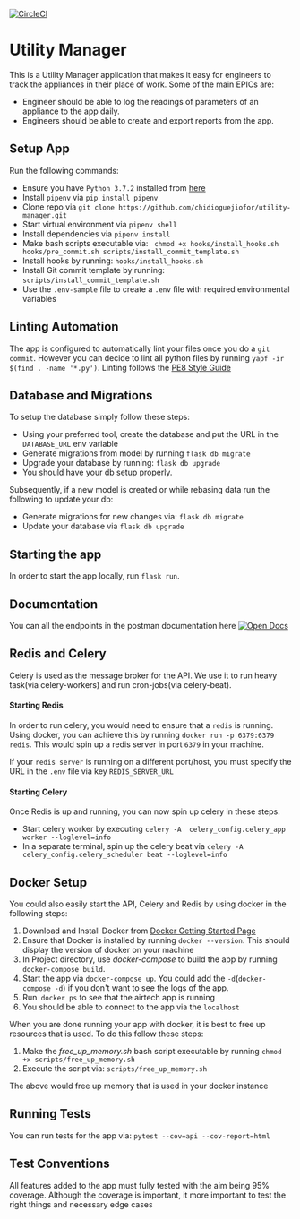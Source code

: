 [![CircleCI](https://circleci.com/gh/chidioguejiofor/utility-manager.svg?style=svg)](https://circleci.com/gh/chidioguejiofor/utility-manager)
# Utility Manager
This is a Utility Manager application that makes it easy for engineers to track the appliances in their
place of work. Some of the main  EPICs are:
- Engineer should be able to log the readings of parameters of an appliance to the app daily.
- Engineers should be able to create and export reports from the app.

## Setup App
Run the following commands:

- Ensure you have `Python 3.7.2`  installed from [here](https://www.python.org/downloads/release/python-372/)
- Install `pipenv` via `pip install pipenv`
- Clone repo via  `git clone https://github.com/chidioguejiofor/utility-manager.git`
- Start virtual environment via `pipenv shell`
- Install dependencies via `pipenv install`
- Make bash scripts executable via: ` chmod +x hooks/install_hooks.sh hooks/pre_commit.sh scripts/install_commit_template.sh`
- Install hooks by running: `hooks/install_hooks.sh`
- Install Git commit template by running: `scripts/install_commit_template.sh`
- Use the `.env-sample` file to create a `.env` file with required environmental variables

## Linting Automation
The app is configured to automatically lint your files once you do a `git commit`. However you can decide to lint all 
python files by running `yapf -ir $(find . -name '*.py')`. 
Linting follows the [PE8 Style Guide](https://www.python.org/dev/peps/pep-0008/)

## Database and Migrations 
To setup the database simply follow these steps:
- Using your preferred tool, create the database and put the URL in the `DATABASE_URL` env variable
- Generate migrations from model by running `flask db migrate`
- Upgrade your database by running: `flask db upgrade`
- You should have your db setup properly.

Subsequently, if a new model is created or while rebasing data run the following to update your db:
- Generate migrations for new changes via: `flask db migrate`
- Update your database via `flask db upgrade`

## Starting the app
In order to start the app locally, run `flask run`. 

## Documentation
You can all the endpoints in the postman documentation  here [![Open Docs](https://run.pstmn.io/button.svg)](link-to-docs.com)

## Redis and Celery
Celery is used as the message broker for the API. We use it to run heavy task(via celery-workers) and run cron-jobs(via celery-beat).

#### Starting Redis
In order to run celery, you would need to ensure that a `redis` is running. 
Using docker, you can achieve this by running `docker run -p 6379:6379 redis`. This would spin up a redis server in  port `6379` in your machine.

If your `redis server` is running on a different port/host, you must specify the URL in the `.env` file via key `REDIS_SERVER_URL`

#### Starting Celery
Once Redis is up and running, you can now spin up celery in these steps:

- Start celery worker by executing  `celery -A  celery_config.celery_app worker --loglevel=info`
- In a separate terminal, spin up the celery beat via `celery -A  celery_config.celery_scheduler beat --loglevel=info`

## Docker Setup
You could also easily start the API, Celery and Redis by using docker in the following steps:

1. Download and Install Docker from [Docker Getting Started Page](https://www.docker.com/get-started)
2. Ensure that Docker is installed by running `docker --version`. This should display the version of docker on your machine
3. In Project directory, use _docker-compose_ to build the app  by running  `docker-compose build`.
4. Start the app via `docker-compose up`. You could add the `-d`(`docker-compose -d`) if you don't want to see the logs of the app.
5. Run` docker ps` to see that the airtech app is running
6. You should be able to connect to the app via the `localhost`

When you are done running your app with docker, it is best to free up resources that is used. To do this follow these steps:

1. Make the *free_up_memory.sh* bash script executable by running `chmod +x scripts/free_up_memory.sh`
2. Execute the script via: `scripts/free_up_memory.sh`

The above would free up memory that is used in your docker instance

## Running Tests
You can run tests for the app via: `pytest --cov=api --cov-report=html`

## Test Conventions
All features added to the app must fully tested with the aim being 95% coverage. 
Although the coverage is important, it more important to test the right things and necessary edge cases

